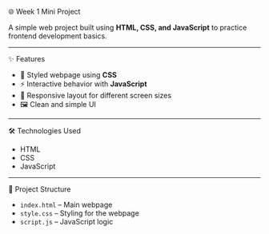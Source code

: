 🌐 Week 1 Mini Project

A simple web project built using **HTML, CSS, and JavaScript** to practice frontend development basics.

---

✨ Features
- 🎨 Styled webpage using **CSS**  
- ⚡ Interactive behavior with **JavaScript**  
- 📱 Responsive layout for different screen sizes  
- 🖼️ Clean and simple UI  

---

🛠️ Technologies Used
- HTML 
- CSS
- JavaScript 

---

📂 Project Structure
- `index.html` – Main webpage  
- `style.css` – Styling for the webpage  
- `script.js` – JavaScript logic  

  



